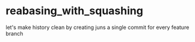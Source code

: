 # reabasing_with_squashing
let's make history clean by creating juns a single commit for every feature branch
